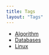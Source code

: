 ```yaml
---
title: Tags
layout: "Tags"
---
```


- [Algorithm](/tags/algorithm/)
- [Databases](/tags/database/)
- [Linux](/tags/linux)